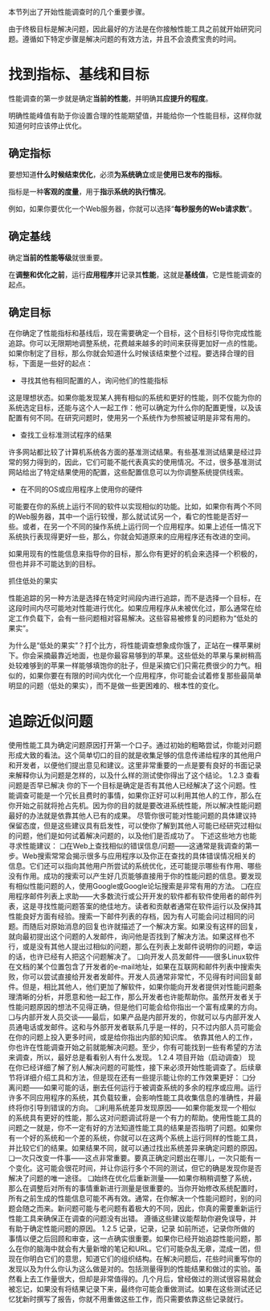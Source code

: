 
本节列出了开始性能调查时的几个重要步骤。

由于终极目标是解决问题，因此最好的方法是在你接触性能工具之前就开始研究问题。遵循如下特定步骤是解决问题的有效方法，并且不会浪费宝贵的时间。

# 找到指标、基线和目标

性能调查的第一步就是确定**当前的性能**，并明确其**应提升的程度**。

明确性能峰值有助于你设置合理的性能期望值，并能给你一个性能目标，这样你就知道何时应该停止优化。

## 确定指标

要想知道**什么时候结束优化**，必须**为系统确立**或是**使用已发布的指标**。

指标是一种**客观的度量**，用于**指示系统的执行情况**。

例如，如果你要优化一个Web服务器，你就可以选择“**每秒服务的Web请求数**”。

## 确定基线

确定**当前的性能等级**就很重要。

在**调整和优化之前**，运行**应用程序**并记录其**性能**，这就是**基线值**，它是性能调查的起点。

## 确定目标

在你确定了性能指标和基线后，现在需要确定一个目标，这个目标引导你完成性能追踪。你可以无限期地调整系统，花费越来越多的时间来获得更加好一点的性能。如果你制定了目标，那么你就会知道什么时候该结束整个过程。要选择合理的目标，下面是一些好的起点：

* 寻找其他有相同配置的人，询问他们的性能指标

这是理想状态。如果你能发现某人拥有相似的系统和更好的性能，则不仅能为你的系统选定目标，还能与这个人一起工作：他可以确定为什么你的配置更慢，以及该配置有何不同。在研究问题时，使用另一个系统作为参照被证明是非常有用的。

* 查找工业标准测试程序的结果

许多网站都比较了计算机系统各方面的基准测试结果。有些基准测试结果是经过异常的努力得到的，因此，它们可能不能代表真实的使用情况。不过，很多基准测试网站给出了特定结果使用的配置，这些配置信息可以为你调整系统提供线索。

* 在不同的OS或应用程序上使用你的硬件

可能要在你的系统上运行不同的软件以实现相似的功能。比如，如果你有两个不同的Web服务器，其中一个运行较慢，那么就试试另一个，看它的性能是否好一些。或者，在另一个不同的操作系统上运行同一个应用程序。如果上述任一情况下系统执行表现得更好一些，那么，你就会知道原来的应用程序还有改进的空间。

如果用现有的性能信息来指导你的目标，那么你有更好的机会来选择一个积极的，但也并非不可能达到的目标。

抓住低处的果实

性能追踪的另一种方法是选择在特定时间段内进行追踪，而不是选择一个目标，在这段时间内尽可能地对性能进行优化。如果应用程序从未被优化过，那么通常在给定工作负载下，会有一些问题相对容易解决。这些容易被修复的问题称为“低处的果实”。

为什么是“低处的果实”？打个比方，将性能调查想象成你饿了，正站在一棵苹果树下。你会采摘最靠近地面，也是你最容易够到的苹果。这些低处的苹果与果树稍高处较难够到的苹果一样能够填饱你的肚子，但是采摘它们只需花费很少的力气。相似的，如果你要在有限的时间内优化一个应用程序，你可能会试着修复那些最简单明显的问题（低处的果实），而不是做一些更困难的、根本性的变化。

# 追踪近似问题

使用性能工具为确定问题原因打开第一个口子。通过初始的粗略尝试，你能对问题形成大致的看法。这个简单切口的目的就是收集足够的信息传递给程序的其他用户和开发者，以便他们提出意见和建议。这里非常重要的一点是要有良好的书面记录来解释你认为问题是怎样的，以及什么样的测试使你得出了这个结论。
1.2.3 查看问题是否早已解决
你的下一个目标是确定是否有其他人已经解决了这个问题。性能调查可能是一个冗长且费时的事情，如果你正好可以利用其他人的工作，那么在你开始之前就将抢占先机。因为你的目的就是要改进系统性能，所以解决性能问题最好的办法就是依靠其他人已有的成果。
尽管你很可能对性能问题的具体建议持保留态度，但是这些建议具有启发性，可以使你了解到其他人可能已经研究过相似的问题，他们是如何试着解决问题的，以及他们是否成功了。
下述这些地方也能寻求性能建议：
❑在Web上查找相似的错误信息/问题——这通常是我调查的第一步。Web搜索常常会揭示很多与应用程序以及你正在查找的具体错误情况相关的信息。它们还可以指向其他用户所尝试的系统优化，还可能提示哪些有作用、哪些没有作用。成功的搜索可以产生好几页能够直接用于你的性能问题的信息。要发现有相似性能问题的人，使用Google或Google论坛搜索是非常有用的方法。
❑在应用程序邮件列表上求助——大多数流行或公开开发的软件都有软件使用者的邮件列表，这是寻找性能问题答案的绝佳地方。读者和贡献者通常在软件运行以及保持其性能良好方面有经验。搜索一下邮件列表的存档，因为有人可能会问过相同的问题。而随后对原始消息的回复也许就描述了一个解决方案。如果没有这样的回复，就向最初提出这个问题的人发邮件，询问他是否找到了解决方法。如果这样也不行，或是没有其他人提出过相似的问题，那么在列表上发邮件说明你的问题，幸运的话，也许已经有人把这个问题解决了。
❑向开发人员发邮件——很多Linux软件在文档的某个位置包含了开发者的e-mail地址，如果在互联网和邮件列表中搜索失败，你可以尝试直接给开发者发邮件。开发人员通常非常忙，不见得有时间回复邮件。但是，相比其他人，他们更加了解软件，如果你能向开发者提供对性能问题条理清晰的分析，并愿意和他一起工作，那么开发者也许能帮助你。虽然开发者关于性能问题原因的想法不见得正确，但是他们可能会给你指出一个富有成果的方向。
❑与内部开发人员交谈——最后，如果产品是内部开发的，你就可以与内部开发人员通电话或发邮件。这和与外部开发者联系几乎是一样的，只不过内部人员可能会在你的问题上投入更多时间，或是给你指出内部的知识库。
依靠其他人的工作，你也许在性能调查开始之前就能解决问题。至少，你有可能找到一些有希望的方法来调查，所以，最好总是看看别人有什么发现。
1.2.4 项目开始（启动调查）
现在你已经详细了解了别人解决问题的可能性，接下来必须开始性能调查了。后续章节将详细介绍工具和方法，但是现在还有一些提示能让你的工作效果更好：
❑分离问题——如果可能的话，删去任何运行于被调查系统的多余的程序或应用。运行许多不同应用程序的系统，其负载较重，会影响性能工具收集信息的准确性，并最终将你引导到错误的方向。
❑利用系统差异发现原因——如果你能发现一个相似的系统具有更好的性能，那么这对问题调试将是一个有力的帮助。使用性能工具的问题之一就是，你不一定有好的方法知道性能工具的结果是否指明了问题。如果你有一个好的系统和一个差的系统，你就可以在这两个系统上运行同样的性能工具，并比较它们的结果。如果结果不同，就可以通过找出系统差异来确定问题的原因。
❑一次只改变一件事——这点非常重要。要真正确定问题出在哪儿，一次只能有一个变化。这可能会很花时间，并让你运行多个不同的测试，但它的确是发现你是否解决了问题的唯一途径。
❑始终在优化后重新测量——如果你稍稍调整了系统，那么在调整后对所有的事情重新进行测量是很重要的。当你开始修改系统配置时，所有之前生成的性能信息可能不再有效。通常，在你解决一个性能问题时，别的问题会随之而来。新问题可能与老问题有着极大的不同，因此，你真的需要重新运行性能工具来确保正在调查的问题没有出错。
遵循这些建议能帮助你避免误导，并有助于确定性能问题的原因。
1.2.5 记录，记录，记录
如前所述，记录你所做的事情以便之后回顾和审查，这一点确实很重要。如果你已经开始追踪性能问题，那么在你的脑海中就会有大量新增的笔记和URL。它们可能杂乱无章，混成一团，但现在你明白它们的意思，知道它们的组织结构。在解决问题后，花些时间重写你的发现以及为什么你认为这么做是对的。包括测量得到的性能结果和做过的实验。虽然看上去工作量很大，但却是非常值得的。几个月后，曾经做过的测试很容易就会被忘记，如果没有将结果记录下来，最终你可能会重做测试。如果在这些测试还记忆犹新时撰写了报告，你就不用重做这些工作，而只需要依靠这些记录就行。

